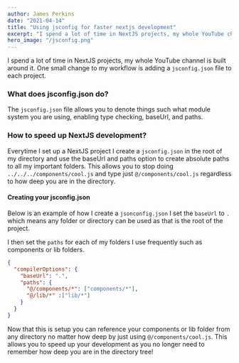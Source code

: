 ```yaml
---
author: James Perkins
date: "2021-04-14"
title: "Using jsconfig for faster nextjs development"
excerpt: "I spend a lot of time in NextJS projects, my whole YouTube channel is built around it. One small change to my workflow is adding a jsconfig.json file to each project."
hero_image: "/jsconfig.png"
---
```


I spend a lot of time in NextJS projects, my whole YouTube channel is built around it. One small change to my workflow is adding a ` jsconfig.json ` file to each project. 

### What does jsconfig.json do?

The ```jsconfig.json``` file allows you to denote things such what module system you are using, enabling type checking, baseUrl, and paths. 

### How to speed up NextJS development?

Everytime I set up a NextJS project I create a ```jsconfig.json``` in the root of my directory and use the baseUrl and paths option to create absolute paths to all my important folders. This allows you to stop doing ```../../../components/cool.js``` and type just ```@/components/cool.js``` regardless to how deep you are in the directory. 

#### Creating your jsconfig.json

Below is an example of how I create a `jsonconfig.json` I set the `baseUrl` to `.` which means any folder or directory can be used as that is the root of the project. 

I then set the `paths` for each of my folders I use frequently such as components or lib folders. 

``` json
{
  "compilerOptions": {
    "baseUrl": ".",
    "paths": {
      "@/components/*": ["components/*"],
      "@/lib/*" :["lib/*"]
    }
  }
}
```
Now that this is setup you can reference your components or lib folder from any directory no matter how deep by just using `@/components/cool.js`. This allows you to speed up your development as you no longer need to remember how deep you are in the directory tree!


